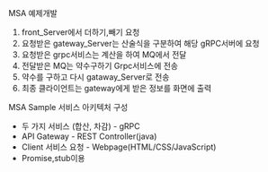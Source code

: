 MSA 예제개발

1. front_Server에서 더하기,빼기 요청
2. 요청받은 gateway_Server는 산술식을 구분하여 해당 gRPC서버에 요청
3. 요청받은 grpc서비스는 계산을 하여 MQ에서 전달 
4. 전달받은 MQ는 약수구하기 Grpc서비스에 전송
5. 약수를 구하고 다시 gataway_Server로 전송
6. 최종 클라이언트는 gateway에게 받은 정보를 화면에 출력

MSA Sample 서비스 아키텍처 구성   
 - 두 가지 서비스 (합산, 차감) - gRPC  
 - API Gateway - REST Controller(java)  
 - Client 서비스 요청 - Webpage(HTML/CSS/JavaScript)  
 - Promise,stub이용 

